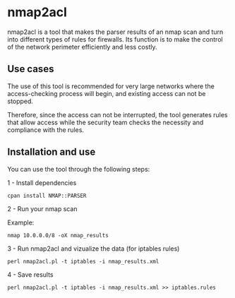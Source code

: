 nmap2acl
========

nmap2acl is a tool that makes the parser results of an nmap scan and turn into different types of rules for firewalls. Its function is to make the control of the network perimeter efficiently and less costly.

Use cases
---------

The use of this tool is recommended for very large networks where the access-checking process will begin, and existing access can not be stopped.

Therefore, since the access can not be interrupted, the tool generates rules that allow access while the security team checks the necessity and compliance with the rules.

Installation and use
--------------------

You can use the tool through the following steps:

1 - Install dependencies

    cpan install NMAP::PARSER


2 - Run your nmap scan

Example:

    nmap 10.0.0.0/8 -oX nmap_results


3 - Run nmap2acl and vizualize the data (for iptables rules)

    perl nmap2acl.pl -t iptables -i nmap_results.xml


4 - Save results

    perl nmap2acl.pl -t iptables -i nmap_results.xml >> iptables.rules

